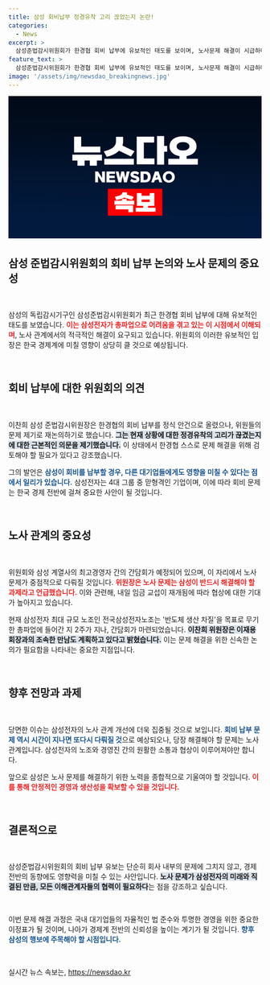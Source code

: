 ```yaml
---
title: 삼성 회비납부 정경유착 고리 끊었는지 논란!
categories:
  - News
excerpt: >
  삼성준법감시위원회가 한경협 회비 납부에 유보적인 태도를 보이며, 노사문제 해결이 시급하다고 강조했습니다. 내일 임금교섭 재개가 주목받고 있으며, 삼성의 향후 결정이 다른 대기업에 미칠 영향이 관심사입니다.
feature_text: >
  삼성준법감시위원회가 한경협 회비 납부에 유보적인 태도를 보이며, 노사문제 해결이 시급하다고 강조했습니다. 내일 임금교섭 재개가 주목받고 있으며, 삼성의 향후 결정이 다른 대기업에 미칠 영향이 관심사입니다.
image: '/assets/img/newsdao_breakingnews.jpg'
---
```


<p><img src="/assets/img/newsdao_breakingnews.jpg" alt="koreaapp 속보" /></p>

<h2 data-ke-size="size26">삼성 준법감시위원회의 회비 납부 논의와 노사 문제의 중요성</h2>

<p data-ke-size="size16">&nbsp;</p>

<p>삼성의 독립감시기구인 삼성준법감시위원회가 최근 한경협 회비 납부에 대해 유보적인 태도를 보였습니다. <b><span style="color: #ee2323;">이는 삼성전자가 총파업으로 어려움을 겪고 있는 이 시점에서 이해되며</span></b>, 노사 관계에서의 적극적인 해결이 요구되고 있습니다. 위원회의 이러한 유보적인 입장은 한국 경제계에 미칠 영향이 상당히 클 것으로 예상됩니다.</p>

<p data-ke-size="size16">&nbsp;</p>

<h2 data-ke-size="size26">회비 납부에 대한 위원회의 의견</h2>

<p data-ke-size="size16">&nbsp;</p>

<p>이찬희 삼성 준법감시위원장은 한경협의 회비 납부를 정식 안건으로 올렸으나, 위원들의 문제 제기로 재논의하기로 했습니다. <b><span style="background-color: #21538527;">그는 현재 상황에 대한 정경유착의 고리가 끊겼는지에 대한 근본적인 의문을 제기했습니다.</span></b> 이 상태에서 한경협 스스로 문제 해결을 위해 검토해야 할 필요가 있다고 강조했습니다. </p>

<p>그의 발언은 <b><span style="color: #1a5490;">삼성이 회비를 납부할 경우, 다른 대기업들에게도 영향을 미칠 수 있다는 점에서 일리가 있습니다.</span></b> 삼성전자는 4대 그룹 중 맏형격인 기업이며, 이에 따라 회비 문제는 한국 경제 전반에 걸쳐 중요한 사안이 될 것입니다.</p>

<p data-ke-size="size16">&nbsp;</p>

<h2 data-ke-size="size26">노사 관계의 중요성</h2>

<p data-ke-size="size16">&nbsp;</p>

<p>위원회와 삼성 계열사의 최고경영자 간의 간담회가 예정되어 있으며, 이 자리에서 노사 문제가 중점적으로 다뤄질 것입니다. <b><span style="color: #ee2323;">위원장은 노사 문제는 삼성이 반드시 해결해야 할 과제라고 언급했습니다.</span></b> 이와 관련해, 내일 임금 교섭이 재개됨에 따라 협상에 대한 기대가 높아지고 있습니다.</p>

<p>현재 삼성전자 최대 규모 노조인 전국삼성전자노조는 '반도체 생산 차질'을 목표로 무기한 총파업에 들어간 지 2주가 지나, 간담회가 마련되었습니다. <b><span style="background-color: #21538527;">이찬희 위원장은 이재용 회장과의 조속한 만남도 계획하고 있다고 밝혔습니다.</span></b> 이는 문제 해결을 위한 신속한 논의가 필요함을 나타내는 중요한 지점입니다.</p>

<p data-ke-size="size16">&nbsp;</p>

<h2 data-ke-size="size26">향후 전망과 과제</h2>

<p data-ke-size="size16">&nbsp;</p>

<p>당면한 이슈는 삼성전자의 노사 관계 개선에 더욱 집중될 것으로 보입니다. <b><span style="color: #1a5490;">회비 납부 문제 역시 시간이 지나면 또다시 다뤄질 것</span></b>으로 예상되오나, 당장 해결해야 할 문제는 노사 관계입니다. 삼성전자의 노조와 경영진 간의 원활한 소통과 협상이 이루어져야만 합니다.</p>

<p>앞으로 삼성은 노사 문제를 해결하기 위한 노력을 종합적으로 기울여야 할 것입니다. <b><span style="color: #ee2323;">이를 통해 안정적인 경영과 생산성을 확보할 수 있을 것입니다.</span></b></p>

<p data-ke-size="size16">&nbsp;</p>

<h2 data-ke-size="size26">결론적으로</h2>

<p data-ke-size="size16">&nbsp;</p>

<p>삼성준법감시위원회의 회비 납부 유보는 단순히 회사 내부의 문제에 그치지 않고, 경제 전반의 동향에도 영향력을 미칠 수 있는 사안입니다. <b><span style="background-color: #21538527;">노사 문제가 삼성전자의 미래와 직결된 만큼, 모든 이해관계자들의 협력이 필요하다</span></b>는 점을 강조하고 싶습니다. </p>

<p data-ke-size="size16">&nbsp;</p>

<p>이번 문제 해결 과정은 국내 대기업들의 자율적인 법 준수와 투명한 경영을 위한 중요한 이정표가 될 것이며, 나아가 경제계 전반의 신뢰성을 높이는 계기가 될 것입니다. <b><span style="color: #1a5490;">향후 삼성의 행보에 주목해야 할 시점입니다.</span></b></p>

<p data-ke-size="size16">&nbsp;</p>
실시간 뉴스 속보는, <a href="https://newsdao.kr" rel="dofollow">https://newsdao.kr</a>


